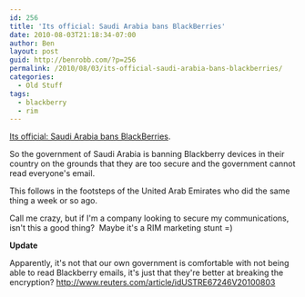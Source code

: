 ```yaml
---
id: 256
title: 'Its official: Saudi Arabia bans BlackBerries'
date: 2010-08-03T21:18:34-07:00
author: Ben
layout: post
guid: http://benrobb.com/?p=256
permalink: /2010/08/03/its-official-saudi-arabia-bans-blackberries/
categories:
  - Old Stuff
tags:
  - blackberry
  - rim
---
```

<a href="http://arstechnica.com/gadgets/news/2010/08/its-official-saudi-arabia-bans-blackberries.ars?utm_source=rss&amp;utm_medium=rss&amp;utm_campaign=rss">Its official: Saudi Arabia bans BlackBerries</a>.

So the government of Saudi Arabia is banning Blackberry devices in their country on the grounds that they are too secure and the government cannot read everyone's email.

This follows in the footsteps of the United Arab Emirates who did the same thing a week or so ago.

Call me crazy, but if I'm a company looking to secure my communications, isn't this a good thing?  Maybe it's a RIM marketing stunt =)

<strong>Update</strong>

Apparently, it's not that our own government is comfortable with not being able to read Blackberry emails, it's just that they're better at breaking the encryption? <a href="http://www.reuters.com/article/idUSTRE67246V20100803">http://www.reuters.com/article/idUSTRE67246V20100803</a>
